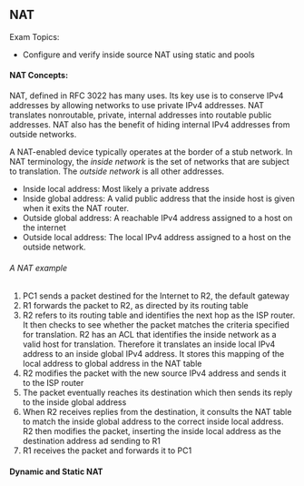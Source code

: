 ## NAT

Exam Topics:

- Configure and verify inside source NAT using static and pools

#### NAT Concepts:

NAT, defined in RFC 3022 has many uses. Its key use is to conserve IPv4 addresses by allowing networks to use private IPv4 addresses. NAT translates nonroutable, private, internal addresses into routable public addresses. NAT also has the benefit of hiding internal IPv4 addresses from outside networks.

A NAT-enabled device typically operates at the border of a stub network. 
In NAT terminology, the *inside network* is the set of networks that are subject to translation. The *outside network* is all other addresses.

- Inside local address: Most likely a private address
- Inside global address: A valid public address that the inside host is given when it exits the NAT router.
- Outside global address: A reachable IPv4 address assigned to a host on the internet
- Outside local address: The local IPv4 address assigned to a host on the outside network.

###### A NAT example

1. PC1 sends a packet destined for the Internet to R2, the default gateway
2. R1 forwards the packet to R2, as directed by its routing table
3. R2 refers to its routing table and identifies the next hop as the ISP router. It then checks to see whether the packet matches the criteria specified for translation. R2 has an ACL that identifies the inside network as a valid host for translation. Therefore it translates an inside local IPv4 address to an inside global IPv4 address. It stores this mapping of the local address to global address in the NAT table 
4. R2 modifies the packet with the new source IPv4 address and sends it to the ISP router
5. The packet eventually reaches its destination which then sends its reply to the inside global address
6. When R2 receives replies from the destination, it consults the NAT table to match the inside global address to the correct inside local address. R2 then modifies the packet, inserting the inside local address as the destination address ad sending to R1
7. R1 receives the packet and forwards it to PC1

#### Dynamic and Static NAT

